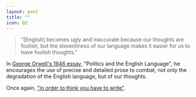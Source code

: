 ```yaml
---
layout: post
title: ""
icon: Q2
---
```


>"[English] becomes ugly and inaccurate because our thoughts are foolish, but the slovenliness of our language makes it easier for us to have foolish thoughts."

In [George Orwell's 1946 essay][1], "Politics and the English Language", he encourages the use of precise and detailed prose to combat, not only the degradation of the English language, but of our thoughts.

Once again, ["in order to think you have to write"][2].

[1]: https://www.mtholyoke.edu/acad/intrel/orwell46.htm
[2]: in-order-to-think.html
